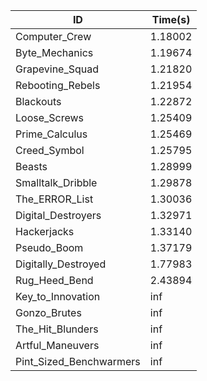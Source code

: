 |ID|Time(s)|
|-|-|
|Computer_Crew|1.18002|
|Byte_Mechanics|1.19674|
|Grapevine_Squad|1.21820|
|Rebooting_Rebels|1.21954|
|Blackouts|1.22872|
|Loose_Screws|1.25409|
|Prime_Calculus|1.25469|
|Creed_Symbol|1.25795|
|Beasts|1.28999|
|Smalltalk_Dribble|1.29878|
|The_ERROR_List|1.30036|
|Digital_Destroyers|1.32971|
|Hackerjacks|1.33140|
|Pseudo_Boom|1.37179|
|Digitally_Destroyed|1.77983|
|Rug_Heed_Bend|2.43894|
|Key_to_Innovation|inf|
|Gonzo_Brutes|inf|
|The_Hit_Blunders|inf|
|Artful_Maneuvers|inf|
|Pint_Sized_Benchwarmers|inf|
